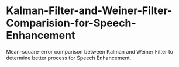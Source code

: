 # Kalman-Filter-and-Weiner-Filter-Comparision-for-Speech-Enhancement
Mean-square-error comparison between Kalman and Weiner Filter to determine better process for Speech Enhancement.
